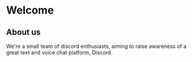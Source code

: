 <!-- TITLE: Discord Wiki -->
<!-- SUBTITLE: The Discord Wiki -->

# Welcome
## About us

We're a small team of discord enthusiasts, aiming to raise awareness of a great text and voice chat platform, Discord.

